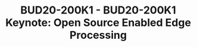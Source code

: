 ---
categories:
- bud20
description: In the last five years, we have seen an explosion of open source in the
  IoT and embedded industry driven by a shift towards edge processing. Projects like
  Zephyr have grown from incubation to mainstream, addressing a growing need for common
  software infrastructure in embedded microcontroller applications that operate on
  the edge. In this talk we will take a look back at the expansion of open source
  in this industry in recent years and explore some insights into where it will go
  in the future.
image:
  featured: 'true'
  path: https://static.linaro.org/connect/bud20/images/BUD20-200K1.png
session_id: BUD20-200K1
session_speakers:
- speaker_bio: Maureen Helm is an embedded software architect at NXP, chair of the
    Zephyr Project Technical Steering Committee, and member of the Linaro LITE Steering
    Committee. Maureen has contributed to the Zephyr Project since it launched in
    2016, and has held both software and hardware engineering roles at NXP, Freescale,
    and Motorola since 2000. Maureen has a B.S. in Electrical Engineering from Rice
    University.
  speaker_company: NXP
  speaker_image: http://avatars.sched.co/f/cd/4418509/avatar.jpg.320x320px.jpg?97a
  speaker_name: Maureen Helm
  speaker_position: Software Architect
  speaker_role: attendee, speaker
session_track: IoT and Embedded
tag: session
tags: IoT and Embedded
title: 'BUD20-200K1 - BUD20-200K1 Keynote: Open Source Enabled Edge Processing'
---